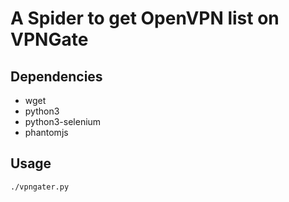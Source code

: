 A Spider to get OpenVPN list on VPNGate
===========

Dependencies
-----------
- wget
- python3
- python3-selenium
- phantomjs

Usage
-----
```bash
./vpngater.py
```
